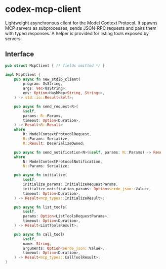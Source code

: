 # codex-mcp-client

Lightweight asynchronous client for the Model Context Protocol.
It spawns MCP servers as subprocesses, sends JSON-RPC requests and
pairs them with typed responses. A helper is provided for listing
tools exposed by servers.

## Interface

```rust
pub struct McpClient { /* fields omitted */ }

impl McpClient {
    pub async fn new_stdio_client(
        program: OsString,
        args: Vec<OsString>,
        env: Option<HashMap<String, String>>,
    ) -> std::io::Result<Self>;

    pub async fn send_request<R>(
        &self,
        params: R::Params,
        timeout: Option<Duration>,
    ) -> Result<R::Result>
    where
        R: ModelContextProtocolRequest,
        R::Params: Serialize,
        R::Result: DeserializeOwned;

    pub async fn send_notification<N>(&self, params: N::Params) -> Result<()>
    where
        N: ModelContextProtocolNotification,
        N::Params: Serialize;

    pub async fn initialize(
        &self,
        initialize_params: InitializeRequestParams,
        initialize_notification_params: Option<serde_json::Value>,
        timeout: Option<Duration>,
    ) -> Result<mcp_types::InitializeResult>;

    pub async fn list_tools(
        &self,
        params: Option<ListToolsRequestParams>,
        timeout: Option<Duration>,
    ) -> Result<ListToolsResult>;

    pub async fn call_tool(
        &self,
        name: String,
        arguments: Option<serde_json::Value>,
        timeout: Option<Duration>,
    ) -> Result<mcp_types::CallToolResult>;
}
```
